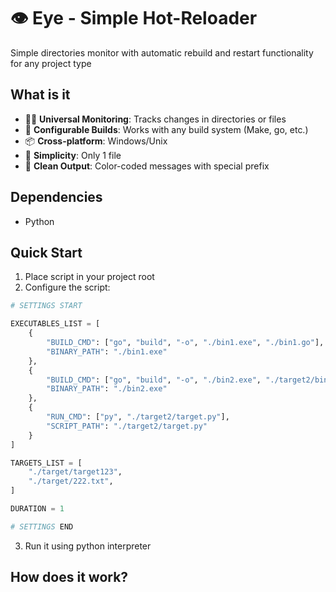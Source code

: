 # 👁️ Eye - Simple Hot-Reloader

Simple directories monitor with automatic rebuild and restart functionality for any project type

## What is it

- 🕵️‍♂️ **Universal Monitoring**: Tracks changes in directories or files
- 🔧 **Configurable Builds**: Works with any build system (Make, go, etc.)
- 📦 **Cross-platform**: Windows/Unix
- 🙂 **Simplicity**: Only 1 file
- 🎨 **Clean Output**: Color-coded messages with special prefix

## Dependencies

- Python

## Quick Start

1. Place script in your project root
2. Configure the script:
```py
# SETTINGS START

EXECUTABLES_LIST = [
    {
        "BUILD_CMD": ["go", "build", "-o", "./bin1.exe", "./bin1.go"],
        "BINARY_PATH": "./bin1.exe"
    },
    {
        "BUILD_CMD": ["go", "build", "-o", "./bin2.exe", "./target2/bin2.go"],
        "BINARY_PATH": "./bin2.exe"
    },
    {
        "RUN_CMD": ["py", "./target2/target.py"],
        "SCRIPT_PATH": "./target2/target.py"
    }
]

TARGETS_LIST = [
    "./target/target123", 
    "./target/222.txt",
]

DURATION = 1

# SETTINGS END
```
3. Run it using python interpreter

## How does it work?